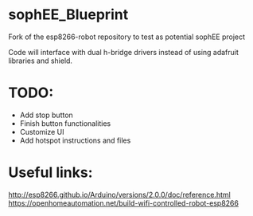 # sophEE_Blueprint
Fork of the esp8266-robot repository to test as potential sophEE project

Code will interface with dual h-bridge drivers instead of using adafruit libraries and shield.

# TODO:
* Add stop button
* Finish button functionalities
* Customize UI
* Add hotspot instructions and files

# Useful links:
http://esp8266.github.io/Arduino/versions/2.0.0/doc/reference.html
https://openhomeautomation.net/build-wifi-controlled-robot-esp8266
